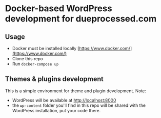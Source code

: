 # Docker-based WordPress development for dueprocessed.com

## Usage

* Docker must be installed locally [https://www.docker.com/](https://www.docker.com/)
* Clone this repo
* Run `docker-compose up`

## Themes & plugins development

This is a simple environment for theme and plugin development. Note:

* WordPress will be available at [http://localhost:8000](http://localhost:8000)
* the `wp-content` folder you'll find in this repo will be shared with the WordPress installation, put your code there.

